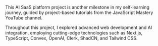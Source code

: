 This AI SaaS platform project is another milestone in my self-learning journey, guided by project-based tutorials from the JavaScript Mastery YouTube channel.

Throughout this project, I explored advanced web development and AI integration, employing cutting-edge technologies such as Next.js, TypeScript, Convex, OpenAI, Clerk, ShadCN, and Tailwind CSS.

